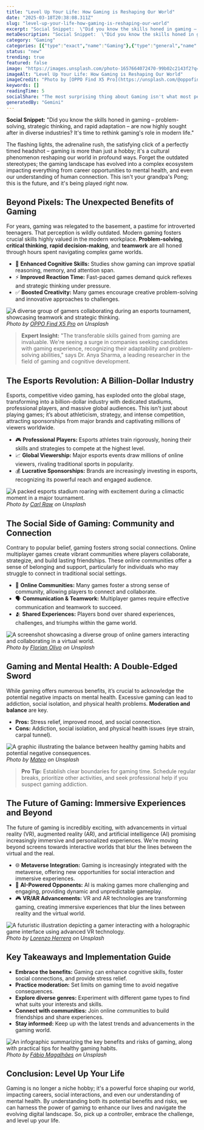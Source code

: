 ```yaml
---
title: "Level Up Your Life: How Gaming is Reshaping Our World"
date: "2025-03-18T20:38:08.311Z"
slug: "level-up-your-life-how-gaming-is-reshaping-our-world"
excerpt: "Social Snippet:  \"Did you know the skills honed in gaming – problem-solving, strategic thinking, and rapid adaptation – are now highly sought after in diverse industries? It's time to rethink gaming's role in modern life.\""
metaDescription: "Social Snippet:  \"Did you know the skills honed in gaming – problem-solving, strategic thinking, and rapid adaptation – are now highly sought after in dive..."
category: "Gaming"
categories: [{"type":"exact","name":"Gaming"},{"type":"general","name":"Entertainment"},{"type":"medium","name":"Digital Media"},{"type":"specific","name":"User Interface"},{"type":"niche","name":"UX Design"}]
status: "new"
trending: true
featured: false
image: "https://images.unsplash.com/photo-1657664072470-99b02c2143f2?q=85&w=1200&fit=max&fm=webp&auto=compress"
imageAlt: "Level Up Your Life: How Gaming is Reshaping Our World"
imageCredit: "Photo by [OPPO Find X5 Pro](https://unsplash.com/@oppofindx5pro) on Unsplash"
keywords: []
readingTime: 5
socialShare: "The most surprising thing about Gaming isn't what most people think. Find out what experts really say about this game-changing topic."
generatedBy: "Gemini"
---
```




**Social Snippet:**  "Did you know the skills honed in gaming – problem-solving, strategic thinking, and rapid adaptation – are now highly sought after in diverse industries? It's time to rethink gaming's role in modern life."

The flashing lights, the adrenaline rush, the satisfying click of a perfectly timed headshot – gaming is more than just a hobby; it's a cultural phenomenon reshaping our world in profound ways.  Forget the outdated stereotypes; the gaming landscape has evolved into a complex ecosystem impacting everything from career opportunities to mental health, and even our understanding of human connection.  This isn't your grandpa's Pong; this is the future, and it's being played right now.

## Beyond Pixels: The Unexpected Benefits of Gaming

For years, gaming was relegated to the basement, a pastime for introverted teenagers.  That perception is wildly outdated.  Modern gaming fosters crucial skills highly valued in the modern workplace.  **Problem-solving**, **critical thinking**, **rapid decision-making**, and **teamwork** are all honed through hours spent navigating complex game worlds.  

* 🔑 **Enhanced Cognitive Skills:** Studies show gaming can improve spatial reasoning, memory, and attention span.
* ⚡ **Improved Reaction Time:**  Fast-paced games demand quick reflexes and strategic thinking under pressure.
* ✅ **Boosted Creativity:**  Many games encourage creative problem-solving and innovative approaches to challenges.

![A diverse group of gamers collaborating during an esports tournament, showcasing teamwork and strategic thinking.](https://images.unsplash.com/photo-1657664072470-99b02c2143f2?q=85&w=1200&fit=max&fm=webp&auto=compress)
*Photo by [OPPO Find X5 Pro](https://unsplash.com/@oppofindx5pro) on Unsplash*

> **Expert Insight:**  "The transferable skills gained from gaming are invaluable. We're seeing a surge in companies seeking candidates with gaming experience, recognizing their adaptability and problem-solving abilities," says Dr. Anya Sharma, a leading researcher in the field of gaming and cognitive development.

## The Esports Revolution: A Billion-Dollar Industry

Esports, competitive video gaming, has exploded onto the global stage, transforming into a billion-dollar industry with dedicated stadiums, professional players, and massive global audiences.  This isn't just about playing games; it’s about athleticism, strategy, and intense competition, attracting sponsorships from major brands and captivating millions of viewers worldwide.

*  🎮 **Professional Players:**  Esports athletes train rigorously, honing their skills and strategies to compete at the highest level.
*  📈 **Global Viewership:**  Major esports events draw millions of online viewers, rivaling traditional sports in popularity.
*  💰 **Lucrative Sponsorships:**  Brands are increasingly investing in esports, recognizing its powerful reach and engaged audience.

![A packed esports stadium roaring with excitement during a climactic moment in a major tournament.](https://images.unsplash.com/photo-1511512578047-dfb367046420?q=85&w=1200&fit=max&fm=webp&auto=compress)
*Photo by [Carl Raw](https://unsplash.com/@carltraw) on Unsplash*

## The Social Side of Gaming: Community and Connection

Contrary to popular belief, gaming fosters strong social connections.  Online multiplayer games create vibrant communities where players collaborate, strategize, and build lasting friendships.  These online communities offer a sense of belonging and support, particularly for individuals who may struggle to connect in traditional social settings.

*  🤝 **Online Communities:**  Many games foster a strong sense of community, allowing players to connect and collaborate.
*  🗣️ **Communication & Teamwork:**  Multiplayer games require effective communication and teamwork to succeed.
*  🫂 **Shared Experiences:**  Players bond over shared experiences, challenges, and triumphs within the game world.

![A screenshot showcasing a diverse group of online gamers interacting and collaborating in a virtual world.](https://images.unsplash.com/photo-1542751371-adc38448a05e?q=85&w=1200&fit=max&fm=webp&auto=compress)
*Photo by [Florian Olivo](https://unsplash.com/@florianolv) on Unsplash*

## Gaming and Mental Health: A Double-Edged Sword

While gaming offers numerous benefits, it’s crucial to acknowledge the potential negative impacts on mental health.  Excessive gaming can lead to addiction, social isolation, and physical health problems.  **Moderation and balance** are key.

* **Pros:**  Stress relief, improved mood, and social connection.
* **Cons:**  Addiction, social isolation, and physical health issues (eye strain, carpal tunnel).

![A graphic illustrating the balance between healthy gaming habits and potential negative consequences.](https://images.unsplash.com/photo-1538481199705-c710c4e965fc?q=85&w=1200&fit=max&fm=webp&auto=compress)
*Photo by [Mateo](https://unsplash.com/@mateovrb) on Unsplash*

> **Pro Tip:**  Establish clear boundaries for gaming time.  Schedule regular breaks, prioritize other activities, and seek professional help if you suspect gaming addiction.

## The Future of Gaming: Immersive Experiences and Beyond

The future of gaming is incredibly exciting, with advancements in virtual reality (VR), augmented reality (AR), and artificial intelligence (AI) promising increasingly immersive and personalized experiences.  We're moving beyond screens towards interactive worlds that blur the lines between the virtual and the real.

*  🌐 **Metaverse Integration:**  Gaming is increasingly integrated with the metaverse, offering new opportunities for social interaction and immersive experiences.
*  🤖 **AI-Powered Opponents:**  AI is making games more challenging and engaging, providing dynamic and unpredictable gameplay.
*  🎮 **VR/AR Advancements:**  VR and AR technologies are transforming gaming, creating immersive experiences that blur the lines between reality and the virtual world.

![A futuristic illustration depicting a gamer interacting with a holographic game interface using advanced VR technology.](https://images.unsplash.com/photo-1550745165-9bc0b252726f?q=85&w=1200&fit=max&fm=webp&auto=compress)
*Photo by [Lorenzo Herrera](https://unsplash.com/@lorenzoherrera) on Unsplash*

## Key Takeaways and Implementation Guide

* **Embrace the benefits:**  Gaming can enhance cognitive skills, foster social connections, and provide stress relief.
* **Practice moderation:**  Set limits on gaming time to avoid negative consequences.
* **Explore diverse genres:**  Experiment with different game types to find what suits your interests and skills.
* **Connect with communities:**  Join online communities to build friendships and share experiences.
* **Stay informed:**  Keep up with the latest trends and advancements in the gaming world.

![An infographic summarizing the key benefits and risks of gaming, along with practical tips for healthy gaming habits.](https://images.unsplash.com/photo-1593305841991-05c297ba4575?q=85&w=1200&fit=max&fm=webp&auto=compress)
*Photo by [Fábio Magalhães](https://unsplash.com/@tamarisco) on Unsplash*

## Conclusion: Level Up Your Life

Gaming is no longer a niche hobby; it's a powerful force shaping our world, impacting careers, social interactions, and even our understanding of mental health.  By understanding both its potential benefits and risks, we can harness the power of gaming to enhance our lives and navigate the evolving digital landscape.  So, pick up a controller, embrace the challenge, and level up your life.


<div class="reading-progress-container">
  <div id="reading-progress" class="reading-progress"></div>
</div>
